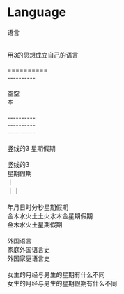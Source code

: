 # Language
语言

</br>
用3的思想成立自己的语言</br>
</br>
==========</br>
----------</br>
</br>
空空</br>
空</br>
</br>
----------</br>
----------</br>
----------</br>
</br>
竖线的3 星期假期</br>
</br>
竖线的3</br>
星期假期</br>
｜</br>
｜｜</br>
</br>
年月日时分秒星期假期</br>
金木水火土土火水木金星期假期</br>
金木水火土星期假期</br>
</br>
外国语言</br>
家庭外国语言史</br>
外国家庭语言史</br>
</br>
女生的月经与男生的星期有什么不同</br>
女生的月经与男生的星期假期有什么不同</br>
